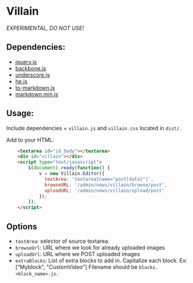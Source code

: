 Villain
=======

*EXPERIMENTAL, DO NOT USE!*

## Dependencies:

* [jquery.js](http://jquery.com/download/)
* [backbone.js](http://backbonejs.org/backbone-min.js)
* [underscore.js](http://underscorejs.org/underscore-min.js)
* [he.js](https://github.com/mathiasbynens/he)
* [to-markdown.js](https://github.com/domchristie/to-markdown)
* [markdown.min.js](https://github.com/evilstreak/markdown-js)

## Usage:

Include dependencies + `villain.js` and `villain.css` located in `dist/`.

Add to your HTML:

```html
    <textarea id="id_body"></textarea>
    <div id="villain"></div>
    <script type="text/javascript">
        $(document).ready(function() {
            v = new Villain.Editor({
              textArea: 'textarea[name="post[data]"]',
              browseURL: '/admin/news/villain/browse/post',
              uploadURL: '/admin/news/villain/upload/post'
            });
        });
    </script>
```

## Options

  * `textArea`: selector of source textarea.
  * `browseUrl`: URL where we look for already uploaded images
  * `uploadUrl`: URL where we POST uploaded images
  * `extraBlocks`: List of extra blocks to add in. Capitalize each block. Ex: ["Myblock", "CustomVideo"] Filename should be `blocks.<block_name>.js`.